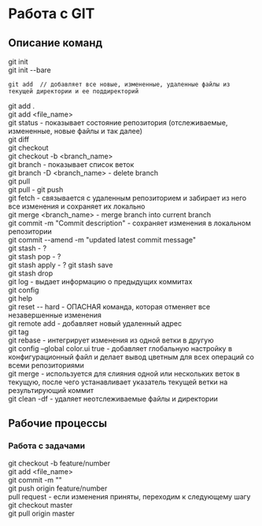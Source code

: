 # Работа с GIT

## Описание команд
git init  
git init --bare  
```
git add  // добавляет все новые, измененные, удаленные файлы из текущей директории и ее поддиректорий
```
git add .  
git add <file_name>  
git status - показывает состояние репозитория (отслеживаемые, измененные, новые файлы и так далее)  
git diff  
git checkout  
git checkout -b <branch_name>  
git branch - показывает список веток  
git branch -D <branch_name> - delete branch  
git pull  
git pull <repo link> - 
git push  
git fetch - связывается с удаленным репозиторием и забирает из него все изменения и сохраняет их локально  
git merge <branch_name> - merge branch into current branch  
git commit -m "Commit description" - сохраняет изменения в локальном репозитории  
git commit --amend -m "updated latest commit message"  
git stash - ?  
git stash pop - ?  
git stash apply - ?
git stash save  
git stash drop  
git log - выдает информацию о предыдущих коммитах  
git config  
git help  
git reset -- hard - ОПАСНАЯ команда, которая отменяет все незавершенные изменения  
git remote add <url or address> - добавляет новый удаленный адрес  
git tag  
git rebase - интегрирует изменения из одной ветки в другую  
git config –global color.ui true - добавляет глобальную настройку в конфигурационный файл и делает вывод цветным для всех операций со всеми репозиториями  
git merge - используется для слияния одной или нескольких веток в текущую, после чего устанавливает указатель текущей ветки на результирующий коммит  
git clean -df - удаляет неотслеживаемые файлы и директории  

## Рабочие процессы

### Работа с задачами
git checkout -b feature/number  
git add <file_name>  
git commit -m ""  
git push origin feature/number  
pull request - если изменения приняты, переходим к следующему шагу  
git checkout master  
git pull origin master  
